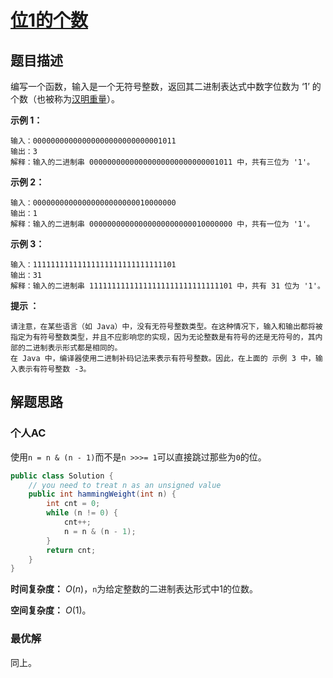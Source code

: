 # [位1的个数](https://leetcode-cn.com/problems/number-of-1-bits/)

## 题目描述

编写一个函数，输入是一个无符号整数，返回其二进制表达式中数字位数为 ‘1’ 的个数（也被称为[汉明重量](https://baike.baidu.com/item/汉明重量)）。

**示例 1：**

```
输入：00000000000000000000000000001011
输出：3
解释：输入的二进制串 00000000000000000000000000001011 中，共有三位为 '1'。
```

**示例 2：**

```
输入：00000000000000000000000010000000
输出：1
解释：输入的二进制串 00000000000000000000000010000000 中，共有一位为 '1'。
```

**示例 3：**

```
输入：11111111111111111111111111111101
输出：31
解释：输入的二进制串 11111111111111111111111111111101 中，共有 31 位为 '1'。
```

**提示 ：**

```
请注意，在某些语言（如 Java）中，没有无符号整数类型。在这种情况下，输入和输出都将被指定为有符号整数类型，并且不应影响您的实现，因为无论整数是有符号的还是无符号的，其内部的二进制表示形式都是相同的。
在 Java 中，编译器使用二进制补码记法来表示有符号整数。因此，在上面的 示例 3 中，输入表示有符号整数 -3。
```

## 解题思路

### 个人AC

使用`n = n & (n - 1)`而不是`n >>>= 1`可以直接跳过那些为`0`的位。

```Java
public class Solution {
    // you need to treat n as an unsigned value
    public int hammingWeight(int n) {
        int cnt = 0;
        while (n != 0) {
            cnt++;
            n = n & (n - 1);
        }
        return cnt;
    }
}
```

**时间复杂度：** $O(n)$，`n`为给定整数的二进制表达形式中1的位数。

**空间复杂度：** $O(1)$。

### 最优解

同上。